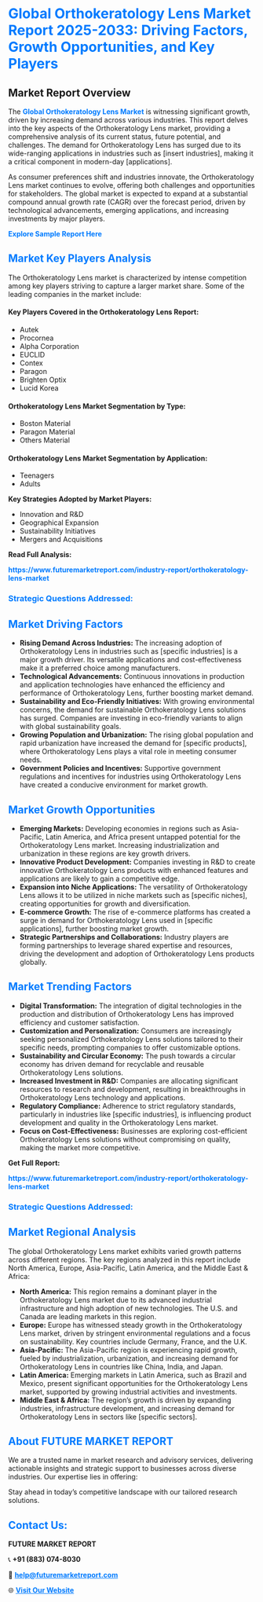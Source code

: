 <h1 style="color: #007BFF;">Global Orthokeratology Lens Market Report 2025-2033: Driving Factors, Growth Opportunities, and Key Players</h1>

<section id="overview">
<h2>Market Report Overview</h2>
<p>The <a href="https://www.futuremarketreport.com/industry-report/orthokeratology-lens-market" style="color: #007BFF; text-decoration: none;"><strong>Global Orthokeratology Lens Market</strong></a> is witnessing significant growth, driven by increasing demand across various industries. This report delves into the key aspects of the Orthokeratology Lens market, providing a comprehensive analysis of its current status, future potential, and challenges. The demand for Orthokeratology Lens has surged due to its wide-ranging applications in industries such as [insert industries], making it a critical component in modern-day [applications].</p>
<p>As consumer preferences shift and industries innovate, the Orthokeratology Lens market continues to evolve, offering both challenges and opportunities for stakeholders. The global market is expected to expand at a substantial compound annual growth rate (CAGR) over the forecast period, driven by technological advancements, emerging applications, and increasing investments by major players.</p>
</section>

<section id="overview">
<p><a href="https://www.futuremarketreport.com/request-sample/reportId=80280" style="color: #007BFF; text-decoration: none;"><strong>Explore Sample Report Here</strong></a></p>
</section>

<section id="key-players">
<h2 style="color: #007BFF;">Market Key Players Analysis</h2>
<p>The Orthokeratology Lens market is characterized by intense competition among key players striving to capture a larger market share. Some of the leading companies in the market include:</p>
<h4>Key Players Covered in the Orthokeratology Lens Report:</h4>
<ul><li>Autek</li><li>Procornea</li><li>Alpha Corporation</li><li>EUCLID</li><li>Contex</li><li>Paragon</li><li>Brighten Optix</li><li>Lucid Korea</li></ul>
<h4>Orthokeratology Lens Market Segmentation by Type:</h4>
<ul><li>Boston Material</li><li>Paragon Material</li><li>Others Material</li></ul>

<h4>Orthokeratology Lens Market Segmentation by Application:</h4>
<ul><li>Teenagers</li><li>Adults</li></ul>
<p><strong>Key Strategies Adopted by Market Players:</strong></p>
<ul>
<li>Innovation and R&D</li>
<li>Geographical Expansion</li>
<li>Sustainability Initiatives</li>
<li>Mergers and Acquisitions</li>
</ul>
</section>

<section>
<p><strong>Read Full Analysis: </strong></p><a href="https://www.futuremarketreport.com/industry-report/orthokeratology-lens-market" style="color: #007BFF; text-decoration: none;"><strong>https://www.futuremarketreport.com/industry-report/orthokeratology-lens-market</strong></a>
<h3 style="color: #007BFF;">Strategic Questions Addressed:</h3>
</section>

<section id="driving-factors">
<h2 style="color: #007BFF;">Market Driving Factors</h2>
<ul>
<li><strong>Rising Demand Across Industries:</strong> The increasing adoption of Orthokeratology Lens in industries such as [specific industries] is a major growth driver. Its versatile applications and cost-effectiveness make it a preferred choice among manufacturers.</li>
<li><strong>Technological Advancements:</strong> Continuous innovations in production and application technologies have enhanced the efficiency and performance of Orthokeratology Lens, further boosting market demand.</li>
<li><strong>Sustainability and Eco-Friendly Initiatives:</strong> With growing environmental concerns, the demand for sustainable Orthokeratology Lens solutions has surged. Companies are investing in eco-friendly variants to align with global sustainability goals.</li>
<li><strong>Growing Population and Urbanization:</strong> The rising global population and rapid urbanization have increased the demand for [specific products], where Orthokeratology Lens plays a vital role in meeting consumer needs.</li>
<li><strong>Government Policies and Incentives:</strong> Supportive government regulations and incentives for industries using Orthokeratology Lens have created a conducive environment for market growth.</li>
</ul>
</section>

<section id="growth-opportunities">
<h2 style="color: #007BFF;">Market Growth Opportunities</h2>
<ul>
<li><strong>Emerging Markets:</strong> Developing economies in regions such as Asia-Pacific, Latin America, and Africa present untapped potential for the Orthokeratology Lens market. Increasing industrialization and urbanization in these regions are key growth drivers.</li>
<li><strong>Innovative Product Development:</strong> Companies investing in R&D to create innovative Orthokeratology Lens products with enhanced features and applications are likely to gain a competitive edge.</li>
<li><strong>Expansion into Niche Applications:</strong> The versatility of Orthokeratology Lens allows it to be utilized in niche markets such as [specific niches], creating opportunities for growth and diversification.</li>
<li><strong>E-commerce Growth:</strong> The rise of e-commerce platforms has created a surge in demand for Orthokeratology Lens used in [specific applications], further boosting market growth.</li>
<li><strong>Strategic Partnerships and Collaborations:</strong> Industry players are forming partnerships to leverage shared expertise and resources, driving the development and adoption of Orthokeratology Lens products globally.</li>
</ul>
</section>

<section id="trending-factors">
<h2 style="color: #007BFF;">Market Trending Factors</h2>
<ul>
<li><strong>Digital Transformation:</strong> The integration of digital technologies in the production and distribution of Orthokeratology Lens has improved efficiency and customer satisfaction.</li>
<li><strong>Customization and Personalization:</strong> Consumers are increasingly seeking personalized Orthokeratology Lens solutions tailored to their specific needs, prompting companies to offer customizable options.</li>
<li><strong>Sustainability and Circular Economy:</strong> The push towards a circular economy has driven demand for recyclable and reusable Orthokeratology Lens solutions.</li>
<li><strong>Increased Investment in R&D:</strong> Companies are allocating significant resources to research and development, resulting in breakthroughs in Orthokeratology Lens technology and applications.</li>
<li><strong>Regulatory Compliance:</strong> Adherence to strict regulatory standards, particularly in industries like [specific industries], is influencing product development and quality in the Orthokeratology Lens market.</li>
<li><strong>Focus on Cost-Effectiveness:</strong> Businesses are exploring cost-efficient Orthokeratology Lens solutions without compromising on quality, making the market more competitive.</li>
</ul>
</section>

<section>
<p><strong>Get Full Report: </strong></p><a href="https://www.futuremarketreport.com/industry-report/orthokeratology-lens-market" style="color: #007BFF; text-decoration: none;"><strong>https://www.futuremarketreport.com/industry-report/orthokeratology-lens-market</strong></a>
<h3 style="color: #007BFF;">Strategic Questions Addressed:</h3>
</section>


<section id="regional-analysis">
<h2 style="color: #007BFF;">Market Regional Analysis</h2>
<p>The global Orthokeratology Lens market exhibits varied growth patterns across different regions. The key regions analyzed in this report include North America, Europe, Asia-Pacific, Latin America, and the Middle East & Africa:</p>
<ul>
<li><strong>North America:</strong> This region remains a dominant player in the Orthokeratology Lens market due to its advanced industrial infrastructure and high adoption of new technologies. The U.S. and Canada are leading markets in this region.</li>
<li><strong>Europe:</strong> Europe has witnessed steady growth in the Orthokeratology Lens market, driven by stringent environmental regulations and a focus on sustainability. Key countries include Germany, France, and the U.K.</li>
<li><strong>Asia-Pacific:</strong> The Asia-Pacific region is experiencing rapid growth, fueled by industrialization, urbanization, and increasing demand for Orthokeratology Lens in countries like China, India, and Japan.</li>
<li><strong>Latin America:</strong> Emerging markets in Latin America, such as Brazil and Mexico, present significant opportunities for the Orthokeratology Lens market, supported by growing industrial activities and investments.</li>
<li><strong>Middle East & Africa:</strong> The region’s growth is driven by expanding industries, infrastructure development, and increasing demand for Orthokeratology Lens in sectors like [specific sectors].</li>
</ul>
</section>

<footer>
<h2 style="color: #007BFF;">About FUTURE MARKET REPORT</h2>
<p>We are a trusted name in market research and advisory services, delivering actionable insights and strategic support to businesses across diverse industries. Our expertise lies in offering:</p>

<p>Stay ahead in today’s competitive landscape with our tailored research solutions.</p>

<h2 style="color: #007BFF;">Contact Us:</h2>
<p><strong>FUTURE MARKET REPORT</strong></p>
<p>📞 <strong>+91 (883) 074-8030</strong></p>
<p>📧 <strong><a href="mailto:help@futuremarketreport.com" style="color: #007BFF;">help@futuremarketreport.com</a></strong></p>
<p>🌐 <strong><a href="https://www.futuremarketreport.com/" style="color: #007BFF;">Visit Our Website</a></strong></p>
</footer>